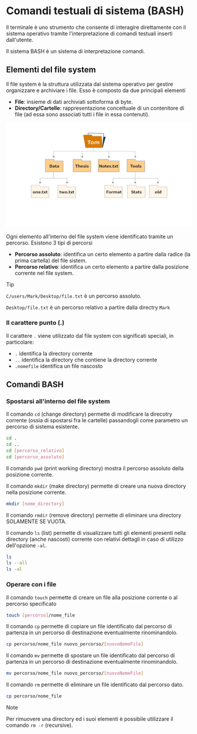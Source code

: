 # Comandi testuali di sistema (BASH)

Il terminale è uno strumento che consente di interagire direttamente con il sistema operativo tramite l'interpretazione di comandi testuali inserti dall'utente.

Il sistema BASH è un sistema di interpretazione comandi.

## Elementi del file system

Il file system è la struttura utilizzata dal sistema operativo per gestire organizzare e archiviare i file. Esso è composto da due principali elementi

* **File**: insieme di dati archiviati sottoforma di byte.
* **Directory/Cartelle**: rappresentazione concettuale di un contenitore di file (ad essa sono associati tutti i file in essa contenuti).

![filesystem](./images/filesystem.jpeg)

Ogni elemento all'interno del file system viene identificato tramite un percorso. Esistono 3 tipi di percorsi

* **Percorso assoluto**: identifica un certo elemento a partire dalla radice (la prima cartella) del file sistem.
* **Percorso relativo**: identifica un certo elemento a partire dalla posizione corrente nel file system.

>[!TIP]
>
>`C/users/Mark/Desktop/file.txt` è un percorso assoluto.
>
>`Desktop/file.txt` è un percorso relativo a partire dalla directry `Mark`

### Il carattere punto (.)

Il carattere `.` viene utilizzato dal file system con significati speciali, in particolare:

* `.` identifica la directory corrente
* `..` identifica la directory che contiene la directory corrente
* `.nomefile` identifica un file nascosto

## Comandi BASH

### Spostarsi all'interno del file system

Il comando `cd` (change directory) permette di modificare la direcotry corrente (ossia di spostarsi fra le cartelle) passandogli come parametro un percorso di sistema esistente.

```bash
cd .
cd ..
cd [percorso_relativo]
cd [percorso_assoluto]
```

Il comando `pwd` (print working directory) mostra il percorso assoluto della posizione corrente.

Il comando `mkdir` (make directory) permette di creare una nuova directory nella posizione corrente.

```bash
mkdir [nome_directory]
```

Il comando `rmdir` (remove directory) permette di eliminare una directory SOLAMENTE SE VUOTA.

Il comando `ls` (list) permette di visualizzare tutti gli elementi presenti nella directory (anche nascosti) corrente con relativi dettagli in caso di utilizzo dell'opzione `-al`.

```bash
ls
ls --all
ls -al
```

### Operare con i file

Il comando `touch` permette di creare un file alla posizione corrente o al percorso specificato

```bash
touch [percorso]/nome_file
```

Il comando `cp` permette di copiare un file identificato dal percorso di partenza in un percorso di destinazione eventualmente rinominandolo.

```bash
cp percorso/nome_file nuovo_percorso/[nuovoNomeFile]
```

Il comando `mv` permette di spostare un file identificato dal percorso di partenza in un percorso di destinazione eventualmente rinominandolo.

```bash
mv percorso/nome_file nuovo_percorso/[nuovoNomeFile]
```

Il comando `rm` permette di eliminare un file identificato dal percorso dato.

```bash
cp percorso/nome_file
```

>[!NOTE]
>
>Per rimuovere una directory ed i suoi elementi è possibile utilizzare il comando `rm -r` (recursive).